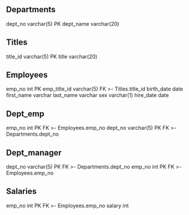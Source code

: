 Departments
-
dept_no varchar(5) PK
dept_name varchar(20)

Titles
-
title_id varchar(5) PK
title varchar(20)

Employees
-
emp_no int PK
emp_title_id varchar(5) FK >- Titles.title_id
birth_date date
first_name varchar
last_name varchar
sex varchar(1)
hire_date date

Dept_emp
-
emp_no int PK FK >- Employees.emp_no
dept_no varchar(5) PK FK >- Departments.dept_no

Dept_manager
-
dept_no varchar(5) PK FK >- Departments.dept_no
emp_no int PK FK >- Employees.emp_no

Salaries
-
emp_no int PK FK >- Employees.emp_no
salary int